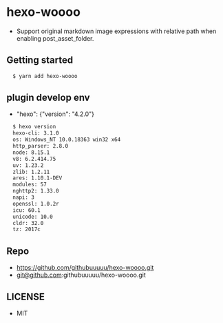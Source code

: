 # hexo-woooo

- Support original markdown image expressions with relative path when enabling post_asset_folder.

## Getting started

```bash
  $ yarn add hexo-woooo
```

## plugin develop env

- "hexo": {"version": "4.2.0"}

```bash
  $ hexo version
  hexo-cli: 3.1.0
  os: Windows_NT 10.0.18363 win32 x64
  http_parser: 2.8.0
  node: 8.15.1
  v8: 6.2.414.75
  uv: 1.23.2
  zlib: 1.2.11
  ares: 1.10.1-DEV
  modules: 57
  nghttp2: 1.33.0
  napi: 3
  openssl: 1.0.2r
  icu: 60.1
  unicode: 10.0
  cldr: 32.0
  tz: 2017c
```

## Repo

- <https://github.com/githubuuuuu/hexo-woooo.git>
- git@github.com:githubuuuuu/hexo-woooo.git

## LICENSE

- MIT
